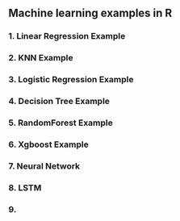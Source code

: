## Machine learning examples in R

### 1. Linear Regression Example ###

### 2. KNN Example ###

### 3. Logistic Regression Example ###

### 4. Decision Tree Example ###

### 5. RandomForest Example ###

### 6. Xgboost Example ###

### 7. Neural Network ###

### 8. LSTM ###

### 9. 
